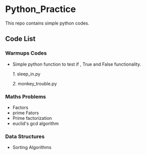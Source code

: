 # Python_Practice
This repo contains simple python codes.

## Code List

### Warmups Codes

 * Simple python function to test if , True and False functionality.
    
    _1._  sleep_in.py
    
    _2._  monkey_trouble.py

### Maths Problems

 * Factors
 * prime Fators
 * Prime factorization
 * euclid's gcd algorithm

### Data Structures

 * Sorting Algorithms
